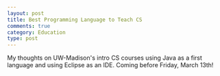 ```yaml
---
layout: post
title: Best Programming Language to Teach CS
comments: true
category: Education
type: post
---
```


My thoughts on UW-Madison's intro CS courses using Java as a first language and using Eclipse as an IDE.
Coming before Friday, March 13th!